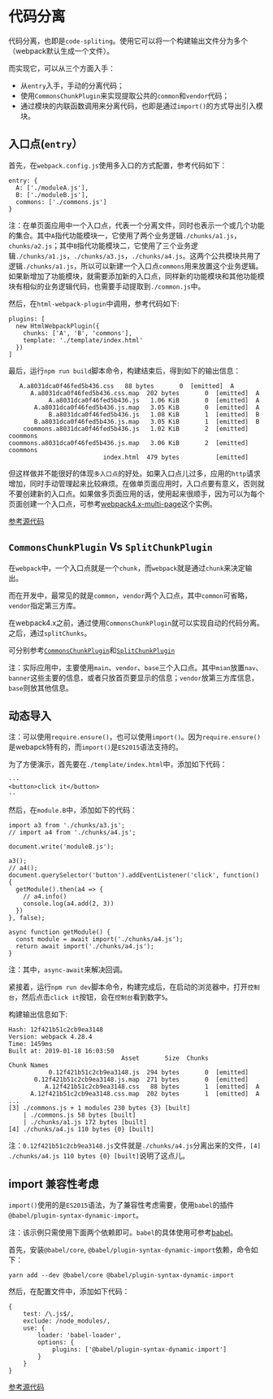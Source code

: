 # 代码分离

代码分离，也即是`code-spliting`。使用它可以将一个构建输出文件分为多个（webpack默认生成一个文件）。

而实现它，可以从三个方面入手：

* 从`entry`入手，手动的分离代码；
* 使用`CommonsChunkPlugin`来实现提取公共的`common`和`vendor`代码；
* 通过模块的内联函数调用来分离代码，也即是通过`import()`的方式导出引入模块。

## 入口点(`entry`）

首先，在`webpack.config.js`使用多入口的方式配置，参考代码如下：

```
entry: {
  A: ['./moduleA.js'],
  B: ['./moduleB.js'],
  commons: ['./commons.js']
}
```

注：在单页面应用中一个入口点，代表一个分离文件，同时也表示一个或几个功能的集合。其中`A`指代功能模块一，它使用了两个业务逻辑`./chunks/a1.js`，`chunks/a2.js`；其中`B`指代功能模块二，它使用了三个业务逻辑`./chunks/a1.js`，`./chunks/a3.js`，`./chunks/a4.js`。这两个公共模块共用了逻辑`./chunks/a1.js`，所以可以新建一个入口点`commons`用来放置这个业务逻辑。如果新增加了功能模块，就需要添加新的入口点，同样新的功能模块和其他功能模块有相似的业务逻辑代码，也需要手动提取到`./common.js`中。

然后，在`html-webpack-plugin`中调用，参考代码如下:

```
plugins: [
  new HtmlWebpackPlugin({
    chunks: ['A', 'B', 'commons'],
    template: './template/index.html'
  })
]
```

最后，运行`npm run build`脚本命令，构建结束后，得到如下的输出信息：

```
   A.a8031dca0f46fed5b436.css   88 bytes       0  [emitted]  A
      A.a8031dca0f46fed5b436.css.map  202 bytes       0  [emitted]  A
           A.a8031dca0f46fed5b436.js   1.06 KiB       0  [emitted]  A
       A.a8031dca0f46fed5b436.js.map   3.05 KiB       0  [emitted]  A
           B.a8031dca0f46fed5b436.js   1.08 KiB       1  [emitted]  B
       B.a8031dca0f46fed5b436.js.map   3.05 KiB       1  [emitted]  B
    coommons.a8031dca0f46fed5b436.js   1.02 KiB       2  [emitted]  coommons
coommons.a8031dca0f46fed5b436.js.map   3.06 KiB       2  [emitted]  coommons
                          index.html  479 bytes          [emitted]

```

但这样做并不能很好的体现`多入口点`的好处。如果入口点儿过多，应用的`http`请求增加，同时手动管理起来比较麻烦。在做单页面应用时，入口点要有意义，否则就不要创建新的入口点。如果做多页面应用的话，使用起来很顺手，因为可以为每个页面创建一个入口点，可参考[webpack4.x-multi-page](https://github.com/lvzhenbang/webpack4.x-multi-page)这个实例。

[参考源代码](https://github.com/lvzhenbang/webpack-play/tree/master/demo/example-10)


## `CommonsChunkPlugin` Vs `SplitChunkPlugin`

在`webpack`中，一个入口点就是一个`chunk`，而`webpack`就是通过`chunk`来决定输出。

而在开发中，最常见的就是`common`，`vendor`两个入口点，其中`common`可省略，`vendor`指定第三方库。

在webpack4.x之前，通过使用`CommonsChunkPlugin`就可以实现自动的代码分离。之后，通过`splitChunks`。

可分别参考[`CommonsChunkPlugin`](https://github.com/lvzhenbang/webpack-play/blob/master/doc/first/commonschunkplugin.md)和[`SplitChunkPlugin`](https://github.com/lvzhenbang/webpack-play/blob/master/doc/first/splitchunkplugin.md)

注：实际应用中，主要使用`main`、`vendor`、`base`三个入口点。其中`mian`放置`nav`、`banner`这些主要的信息，或者只放首页要显示的信息；`vendor`放第三方库信息，`base`则放其他信息。

## 动态导入

注：可以使用`require.ensure()`，也可以使用`import()`。因为`require.ensure()`是webapck特有的，而`import()`是`ES2015`语法支持的。

为了方便演示，首先要在`./template/index.html`中，添加如下代码：

```
···
<button>click it</button>
··
```

然后，在`module.B`中，添加如下的代码：

```
import a3 from './chunks/a3.js';
// import a4 from './chunks/a4.js';

document.write('moduleB.js');

a3();
// a4();
document.querySelector('button').addEventListener('click', function() {
  getModule().then(a4 => {
    // a4.info()
    console.log(a4.add(2, 3))
  })
}, false);

async function getModule() {
  const module = await import('./chunks/a4.js');
  return await import('./chunks/a4.js');
}
```

注：其中，`async-await`来解决回调。

紧接着，运行`npm run dev`脚本命令，构建完成后，在启动的浏览器中，打开`控制台`，然后点击`click it`按钮，会在`控制台`看到数字`5`。

构建输出信息如下:

```
Hash: 12f421b51c2cb9ea3148
Version: webpack 4.28.4
Time: 1459ms
Built at: 2019-01-18 16:03:50
                               Asset       Size  Chunks             Chunk Names
           0.12f421b51c2cb9ea3148.js  294 bytes       0  [emitted]
       0.12f421b51c2cb9ea3148.js.map  271 bytes       0  [emitted]
          A.12f421b51c2cb9ea3148.css   88 bytes       1  [emitted]  A
      A.12f421b51c2cb9ea3148.css.map  202 bytes       1  [emitted]  A
...
[3] ./commons.js + 1 modules 230 bytes {3} [built]
    | ./commons.js 58 bytes [built]
    | ./chunks/a1.js 172 bytes [built]
[4] ./chunks/a4.js 110 bytes {0} [built]
```

注：`0.12f421b51c2cb9ea3148.js`文件就是`./chunks/a4.js`分离出来的文件，`[4] ./chunks/a4.js 110 bytes {0} [built]`说明了这点儿。

## import 兼容性考虑

`import()`使用的是`ES2015`语法，为了兼容性考虑需要，使用`babel`的插件`@babel/plugin-syntax-dynamic-import`。

注：该示例只需使用下面两个依赖即可。`babel`的具体使用可参考[babel](https://github.com/lvzhenbang/webpack-play/blob/master/doc/two/babel.md)。

首先，安装`@babel/core`, `@babel/plugin-syntax-dynamic-import`依赖，命令如下：

```
yarn add --dev @babel/core @babel/plugin-syntax-dynamic-import
```

然后，在配置文件中，添加如下代码：

```
{
    test: /\.js$/,
    exclude: /node_modules/,
    use: {
        loader: 'babel-loader',
        options: {
            plugins: ['@babel/plugin-syntax-dynamic-import']
        }
    }
}
```

[参考源代码](https://github.com/lvzhenbang/webpack-learning/tree/master/demo/example-10)